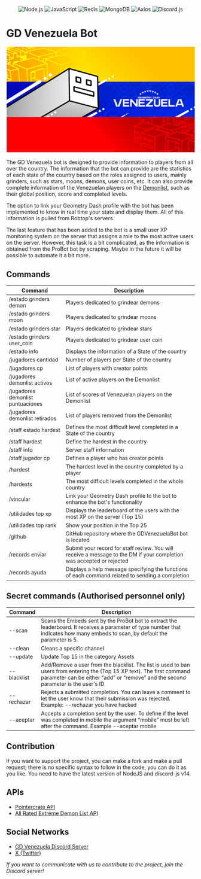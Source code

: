 <p align="center"> <img src="https://img.shields.io/badge/Node.js-339933?style=for-the-badge&logo=nodedotjs&logoColor=white" alt="Node.js"> <img src="https://img.shields.io/badge/JavaScript-F7DF1E?style=for-the-badge&logo=javascript&logoColor=black" alt="JavaScript"> <img src="https://img.shields.io/badge/Redis-DC382D?style=for-the-badge&logo=redis&logoColor=white" alt="Redis"> <img src="https://img.shields.io/badge/MongoDB-47A248?style=for-the-badge&logo=mongodb&logoColor=white" alt="MongoDB"> <img src="https://img.shields.io/badge/Axios-5A29E4?style=for-the-badge&logo=axios&logoColor=white" alt="Axios"> <img src="https://img.shields.io/badge/Discord.js-7289DA?style=for-the-badge&logo=discord&logoColor=white" alt="Discord.js"> </p>

# GD Venezuela Bot

<p align="center"> <img src="./images/gdvnzla-banner.png" alt="Alt Text"> </p>

The GD Venezuela bot is designed to provide information to players from all over the country.
The information that the bot can provide are the statistics of each state of the country based on the roles assigned to users, mainly grinders, such as stars, moons, demons, user coins, etc. It can also provide complete information of the Venezuelan players on the [Demonlist](https://www.pointercrate.com/demonlist/), such as their global position, score and completed levels.

The option to link your Geometry Dash profile with the bot has been implemented to know in real time your stats and display them. All of this information is pulled from Robtop's servers.

The last feature that has been added to the bot is a small user XP monitoring system on the server that assigns a role to the most active users on the server. However, this task is a bit complicated, as the information is obtained from the ProBot bot by scraping. Maybe in the future it will be possible to automate it a bit more.

## Commands

| Command | Description |
| --- | --- |
| /estado grinders demon | Players dedicated to grindear demons |
| /estado grinders moon | Players dedicated to grindear moons |
| /estado grinders star | Players dedicated to grindear stars |
| /estado grinders user_coin | Players dedicated to grindear user coin |
| /estado info | Displays the information of a State of the country |
| /jugadores cantidad | Number of players per State of the country |
| /jugadores cp | List of players with creator points |
| /jugadores demonlist activos | List of active players on the Demonlist |
| /jugadores demonlist puntuaciones | List of scores of Venezuelan players on the Demonlist |
| /jugadores demonlist retirados | List of players removed from the Demonlist |
| /staff estado hardest | Defines the most difficult level completed in a State of the country |
| /staff hardest | Define the hardest in the country |
| /staff info | Server staff information |
| /staff jugador cp | Defines a player who has creator points |
| /hardest | The hardest level in the country completed by a player |
| /hardests | The most difficult levels completed in the whole country |
| /vincular | Link your Geometry Dash profile to the bot to enhance the bot's functionality |
| /utilidades top xp | Displays the leaderboard of the users with the most XP on the server (Top 15) |
| /utilidades top rank | Show your position in the Top 25 |
| /github | GitHub repository where the GDVenezuelaBot bot is located |
| /records enviar | Submit your record for staff review. You will receive a message to the DM if your completion was accepted or rejected |
| /records ayuda| Displays a help message specifying the functions of each command related to sending a completion |

## Secret commands (Authorised personnel only)

| Command | Description |
| --- | --- |
| --scan | Scans the Embeds sent by the ProBot bot to extract the leaderboard. It receives a parameter of type number that indicates how many embeds to scan, by default the parameter is 5. |
| --clean | Cleans a specific channel |
| --update | Update Top 15 in the category Assets |
| --blacklist | Add/Remove a user from the blacklist. The list is used to ban users from entering the (Top 15 XP text). The first command parameter can be either “add” or “remove” and the second parameter is the user's ID |
| --rechazar | Rejects a submitted completion. You can leave a comment to let the user know that their submission was rejected. Example: --rechazar you have hacked |
| --aceptar | Accepts a completion sent by the user. To define if the level was completed in mobile the argument “mobile” must be left after the command. Example --aceptar mobile |


## Contribution

If you want to support the project, you can make a fork and make a pull request; there is no specific syntax to follow in the code, you can do it as you like. You need to have the latest version of NodeJS and discord-js v14.

## APIs

- [Pointercrate API](https://www.pointercrate.com/documentation/index)
- [All Rated Extreme Demon List API](https://github.com/All-Rated-Extreme-Demon-List/AREDL)

## Social Networks
- [GD Venezuela Discord Server](https://discord.gg/gdvenezuela)
- [X \(Twitter\)](https://x.com/GD_Venezuela)

*If you want to communicate with us to contribute to the project, join the Discord server!*